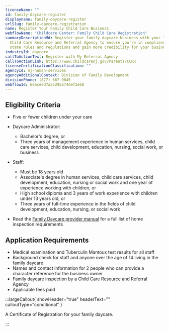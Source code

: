 ```yaml
---
licenseName: ""
id: family-daycare-register
displayname: family-daycare-register
urlSlug: family-daycare-registration
name: Register Your Family Child Care Business
webflowName: "Childcare Center: Family Child Care Registration"
summaryDescriptionMd: Register your family daycare business with your local
  Child Care Resource and Referral Agency to ensure you’re in compliance with
  state rules and regulations and gain more credibility for your business.
industryId: daycare
callToActionText: Register with My Referral Agency
callToActionLink: https://www.childcarenj.gov/Parents/CCRR
licenseCertificationClassification: ""
agencyId: nj-human-services
agencyAdditionalContext: Division of Family Development
divisionPhone: (877) 667-9845
webflowId: 66aceed7a35295b74def2eb8
---
```


## Eligibility Criteria

- Five or fewer children under your care
- Daycare Administrator:
  - Bachelor's degree, or
  - Three years of management experience in human services, child care services, child development, education, nursing, social work, or business

- Staff:
  - Must be 18 years old
  - Associate's degree in human services, child care services, child development, education, nursing or social work and one year of experience working with children, or
  - High school diploma and 3 years of work experience with children under 13 years old, or
  - Three years of full-time experience in the fields of child development, education, nursing, or social work

- Read the [Family Daycare provider manual](https://www.nj.gov/dcf/providers/licensing/laws/FCCmanual.pdf) for a full list of home inspection requirements

## Application Requirements

- Medical examination and Tuberculin Mantoux test results for all staff
- Background check for staff and anyone over the age of 14 living in the family daycare
- Names and contact information for 2 people who can provide a character reference for the business owner
- Family daycare inspection by a Child Care Resource and Referral Agency
- Applicable fees paid

:::largeCallout{ showHeader="true" headerText="" calloutType="conditional" }

A Certificate of Registration for your family daycare.

:::
